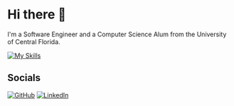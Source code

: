 # Hi there 👋

I'm a Software Engineer and a Computer Science Alum from the University of Central Florida.

[![My Skills](https://skillicons.dev/icons?i=java,cs,c,cpp,python,html,css,js,ts,bootstrap,react,nodejs,dotnet)](https://skillicons.dev)

## Socials

[![GitHub](https://skillicons.dev/icons?i=github)](https://github.com/RyanTurner02)
[![LinkedIn](https://skillicons.dev/icons?i=linkedin)](https://www.linkedin.com/in/ryanturner02/)
